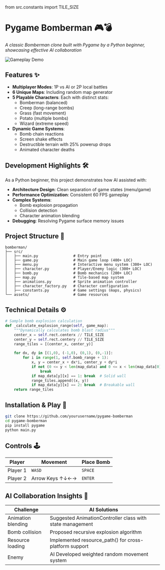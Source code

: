 from src.constants import TILE_SIZE

# Pygame Bomberman 🎮💣

*A classic Bomberman clone built with Pygame by a Python beginner, showcasing effective AI collaboration*

![Gameplay Demo](assets/screenshots/gameplay.gif) <!-- Add your actual screenshot/gif path -->

## Features ✨
- **Multiplayer Modes**: 1P vs AI or 2P local battles
- **6 Unique Maps**: Including random map generator
- **5 Playable Characters**: Each with distinct stats:
  - Bomberman (balanced)
  - Creep (long-range bombs)
  - Grass (fast movement)
  - Potato (multiple bombs)
  - Wizard (extreme speed)
- **Dynamic Game Systems**:
  - Bomb chain reactions
  - Screen shake effects
  - Destructible terrain with 25% powerup drops
  - Animated character deaths

## Development Highlights 🛠️
As a Python beginner, this project demonstrates how AI assisted with:
- **Architecture Design**: Clean separation of game states (menu/game)
- **Performance Optimization**: Consistent 60 FPS gameplay
- **Complex Systems**:
  - Bomb explosion propagation
  - Collision detection
  - Character animation blending
- **Debugging**: Resolving Pygame surface memory issues

## Project Structure 📂
    bomberman/
    ├── src/
    │   ├── main.py                # Entry point
    │   ├── game.py                # Main game loop (400+ LOC)
    │   ├── menu.py                # Interactive menu system (300+ LOC)
    │   ├── character.py           # Player/Enemy logic (300+ LOC)
    │   ├── bomb.py                # Bomb mechanics (200+ LOC)
    │   ├── map.py                 # Tile-based map system
    │   ├── animations.py          # Sprite animation controller
    │   ├── character_factory.py   # Character configuration
    │   ├── constants.py           # Game settings (maps, physics)
    └── assets/                    # Game resources


## Technical Details ⚙️
```python
# Sample bomb explosion calculation
def _calculate_explosion_range(self, game_map):
    """Dynamically calculates bomb blast radius"""
    center_x = self.rect.centerx // TILE_SIZE
    center_y = self.rect.centery // TILE_SIZE
    range_tiles = [(center_x, center_y)]
    
    for dx, dy in [(1,0), (-1,0), (0,1), (0,-1)]:
        for i in range(1, self.bomb_range + 1):
            x, y = center_x + dx*i, center_y + dy*i
            if not (0 <= y < len(map_data) and 0 <= x < len(map_data[0]):
                break
            if map_data[y][x] == 1: break  # Solid wall
            range_tiles.append((x, y))
            if map_data[y][x] == 2: break  # Breakable wall
    return range_tiles
```

## Installation & Play 🚀
```bash
git clone https://github.com/yourusername/pygame-bomberman
cd pygame-bomberman
pip install pygame
python main.py
```

## Controls 🕹️

| Player  | Movement      | Place Bomb |
|---------|---------------|------------|
| Player 1| `WASD`        | `SPACE`    |
| Player 2| Arrow Keys ↑↓←→ | `ENTER`    |

## AI Collaboration Insights 🤖

| Challenge          | AI Solutions                      |
|-----------|-----------------------------------|
| Animation blending      |Suggested AnimationController class with state management |
| Bomb collision   | Proposed recursive explosion algorithm                       |
| Resource loading      | Implemented resource_path() for cross-platform support      |
| Enemy     | AI	Developed weighted random movement system                    |

